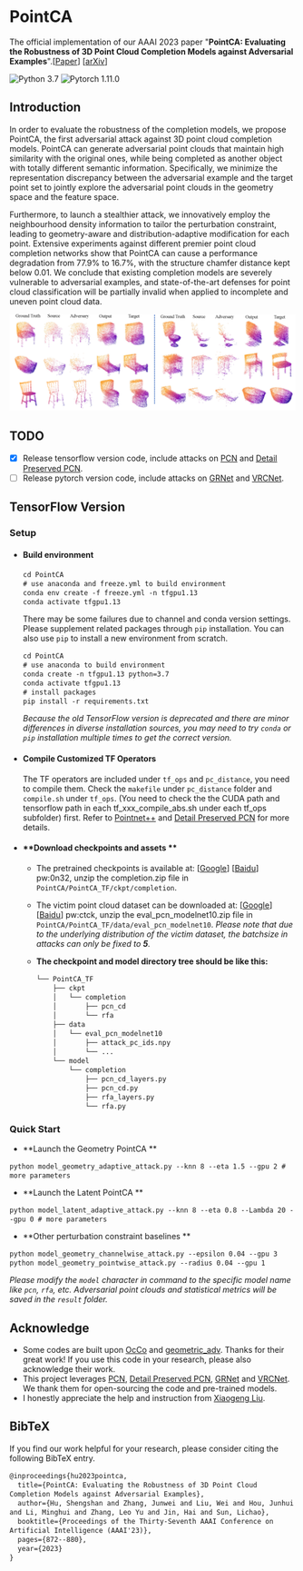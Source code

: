 # PointCA

The official implementation of our AAAI 2023 paper "**PointCA: Evaluating the Robustness of 3D Point Cloud Completion Models against Adversarial Examples**".[[Paper](https://ojs.aaai.org/index.php/AAAI/article/view/25166)] [[arXiv](https://arxiv.org/abs/2211.12294)]

![Python 3.7](https://img.shields.io/badge/python-3.7-blue.svg?style=flat) ![Pytorch 1.11.0](https://img.shields.io/badge/tensorflow-1.13-red.svg?style=flat)

## Introduction

In order to evaluate the robustness of the completion models, we propose PointCA, the first adversarial attack against 3D point cloud completion models. PointCA can generate adversarial point clouds that maintain high similarity with the original ones, while being completed as another object with totally different semantic information. Specifically, we minimize the representation discrepancy between the adversarial example and the target point set to jointly explore the adversarial point clouds in the geometry space and the feature space.

Furthermore, to launch a stealthier attack, we innovatively employ the neighbourhood density information to tailor the perturbation constraint, leading to geometry-aware and distribution-adaptive modification for each point. Extensive experiments against different premier point cloud completion networks show that PointCA can cause a performance degradation from 77.9% to 16.7%, with the structure chamfer distance kept  below 0.01. We conclude that existing completion models are severely vulnerable to adversarial examples, and state-of-the-art defenses for point cloud classification will be partially invalid when applied to incomplete and uneven point cloud data. 

<img src="visualization.png" style="zoom:60%;" />

## TODO

- [x] Release tensorflow version code, include attacks on [PCN](https://arxiv.org/abs/1808.00671) and [Detail Preserved PCN](https://arxiv.org/abs/2007.02374).
- [ ] Release pytorch version code, include attacks on [GRNet](https://arxiv.org/abs/2006.03761) and [VRCNet](https://arxiv.org/abs/2104.10154).

## TensorFlow Version

###  Setup

- #### Build environment

  ```shell
  cd PointCA
  # use anaconda and freeze.yml to build environment 
  conda env create -f freeze.yml -n tfgpu1.13
  conda activate tfgpu1.13
  ```
  
  There may be some failures due to channel and conda version settings. Please supplement related packages through `pip` installation. You can also use `pip` to install a new environment from scratch.
  
  ```shell
  cd PointCA
  # use anaconda to build environment 
  conda create -n tfgpu1.13 python=3.7
  conda activate tfgpu1.13
  # install packages
  pip install -r requirements.txt
  ```
  
  *Because the old TensorFlow version is deprecated and there are minor differences in diverse installation sources, you may need to try `conda` or `pip` installation multiple times to get the correct version.*

- #### Compile Customized TF Operators

  The TF operators are included under `tf_ops` and `pc_distance`, you need to compile them. Check the `makefile` under `pc_distance` folder and `compile.sh` under `tf_ops`. (You need to check the the CUDA path and tensorflow path in each  tf_xxx_compile_abs.sh under each tf_ops subfolder) first. Refer to [Pointnet++](https://github.com/charlesq34/pointnet2) and [Detail Preserved PCN](https://github.com/XLechter/Detail-Preserved-Point-Cloud-Completion-via-SFA) for more details.

- #### **Download checkpoints and assets **

  - The pretrained checkpoints is available at: [[Google](https://drive.google.com/file/d/10W6ciGw9vCSXgyt74inSN-vGrDjOZySq/view?usp=sharing)] [[Baidu](https://pan.baidu.com/s/1hrf_zVIczhlq8VZEDuCnvg)] pw:0n32, unzip the completion.zip file in ```PointCA/PointCA_TF/ckpt/completion```.

  - The victim point cloud dataset can be downloaded at: [[Google](https://drive.google.com/file/d/1JhpPLalrTQeUJJ7ub9zhqp6Vlwiorwnj/view?usp=sharing)] [[Baidu](https://pan.baidu.com/s/1HSXV51DWouUXAFhgc9lY1w)] pw:ctck, unzip the eval_pcn_modelnet10.zip file in ```PointCA/PointCA_TF/data/eval_pcn_modelnet10```. *Please note that due to the underlying distribution of the victim dataset, the batchsize in attacks can only be fixed to **5**.*

  - **The  checkpoint and model directory tree should be like this:**

    ```
    └── PointCA_TF
        ├── ckpt
        │   └── completion
        │       ├── pcn_cd
        │       └── rfa
        ├── data
        │   └── eval_pcn_modelnet10
        │       ├── attack_pc_ids.npy
        │       └── ...
        └── model
            └── completion
                ├── pcn_cd_layers.py
                ├── pcn_cd.py
                ├── rfa_layers.py
                └── rfa.py
    ```

### Quick Start

- **Launch the Geometry PointCA **

```
python model_geometry_adaptive_attack.py --knn 8 --eta 1.5 --gpu 2 # more parameters
```

- **Launch the Latent PointCA **

```
python model_latent_adaptive_attack.py --knn 8 --eta 0.8 --Lambda 20 --gpu 0 # more parameters
```

- **Other perturbation constraint baselines **

```
python model_geometry_channelwise_attack.py --epsilon 0.04 --gpu 3
python model_geometry_pointwise_attack.py --radius 0.04 --gpu 1
```

*Please modify the `model` character in command to the specific model name like `pcn`, `rfa`,  etc. Adversarial point clouds and statistical metrics will be saved in the `result` folder.*

## Acknowledge

- Some codes are built upon [OcCo](https://github.com/hansen7/OcCo) and [geometric_adv](https://github.com/itailang/geometric_adv). Thanks for their great work! If you use this code in your research, please also acknowledge their work.
- This project leverages [PCN](https://github.com/wentaoyuan/pcn), [Detail Preserved PCN](https://github.com/XLechter/Detail-Preserved-Point-Cloud-Completion-via-SFA/tree/master), [GRNet](https://github.com/hzxie/GRNet) and [VRCNet](https://github.com/paul007pl/VRCNet). We thank them for open-sourcing the code and pre-trained models.
- I honestly appreciate the help and instruction from [Xiaogeng Liu](https://sheltonliu-n.github.io/).

## BibTeX 

If you find our work helpful for your research, please consider citing the following BibTeX entry.

```
@inproceedings{hu2023pointca,
  title={PointCA: Evaluating the Robustness of 3D Point Cloud Completion Models against Adversarial Examples},
  author={Hu, Shengshan and Zhang, Junwei and Liu, Wei and Hou, Junhui and Li, Minghui and Zhang, Leo Yu and Jin, Hai and Sun, Lichao},
  booktitle={Proceedings of the Thirty-Seventh AAAI Conference on Artificial Intelligence (AAAI'23)},
  pages={872--880},
  year={2023}
}
```
